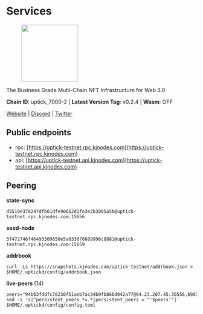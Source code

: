 # Services

<figure><img src="https://raw.githubusercontent.com/kj89/testnet_manuals/main/pingpub/logos/uptick.png" width="150" alt=""><figcaption></figcaption></figure>

The Business Grade Multi-Chain NFT Infrastructure for Web 3.0

**Chain ID**: uptick_7000-2 | **Latest Version Tag**: v0.2.4 | **Wasm**: OFF

[Website](https://uptick.network) | [Discord](https://discord.gg/UzeHS7fu5H) | [Twitter](https://twitter.com/uptickproject)


## Public endpoints

* rpc: [https://uptick-testnet.rpc.kjnodes.com](https://uptick-testnet.rpc.kjnodes.com)
* api: [https://uptick-testnet.api.kjnodes.com](https://uptick-testnet.api.kjnodes.com)

## Peering

**state-sync**

```
d5519e378247dfb61dfe90652d1fe3e2b3005a5b@uptick-testnet.rpc.kjnodes.com:15656
```

**seed-node**

```
3f472746f46493309650e5a033076689996c8881@uptick-testnet.rpc.kjnodes.com:15659
```

**addrbook**
```
curl -Ls https://snapshots.kjnodes.com/uptick-testnet/addrbook.json > $HOME/.uptickd/config/addrbook.json
```

**live-peers** (14)
```
peers="94b63fddfc78230f51aeb7ac34b9fb86bd042a77@94.23.207.45:30556,b9d3fe835ded0b93c39befad43fb3c4964ae740f@91.195.101.100:26656,f06b6a57001440bf3507ba2f09a3010f6d50080b@135.181.133.37:29656,7a4f1c0baa2ff31c02163fb658c4eb8d119193c7@95.214.52.173:26656,d5519e378247dfb61dfe90652d1fe3e2b3005a5b@65.109.68.190:15656,b14b4e3a46180eccf00d816aed5338db925e2237@185.225.191.149:26656,70c19420bb2d40c5a6c3466c69ead6e0877b9cc7@45.85.250.108:26656,2298edffe9306e4d9370233c1d29dab567829095@144.91.78.28:26656,d6aad702ecfed6c5e76e2f25dea6b921c3cd7857@154.12.242.252:31656,2d892493335b4bb1582dabcaa1e832bcba041e79@95.217.4.62:26656,75aa14851ff12bd4825fe5679958dc278086e2b9@95.216.14.72:34656,7175172406a124862dc545b8fb1e3545c35173f9@176.9.146.72:14656,3cffe20d473b0bd4451d330da8b741b5d42dcb44@65.21.131.215:26666,5368bc0c12a7bfd9d69ba192b06f2be97d28e7ef@185.239.209.56:31656"
sed -i 's|^persistent_peers *=.*|persistent_peers = "'$peers'"|' $HOME/.uptickd/config/config.toml
```
